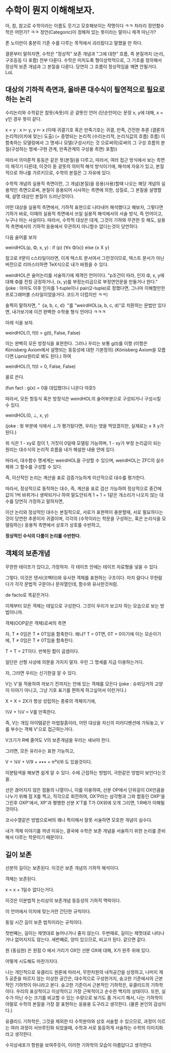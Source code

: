 # 수학이 뭔지 이해해보자.

아, 참, 참고로 수학이라는 이름도 웃기고 모호해보이는 작명이다 ㅋㅋ
차라리 정언함수학은 어떤가? ㅋㅋ 정언(Categoric)이 정해져 있는 뜻이라는 말이니 제격 아닌가?

폰 노이만이 충분히 기존 수를 다루는 목적에서 괴리됬다고 말했을 만 하다.

결론부터 말하자면, 수학은 "정상적" 보존 개념과 "그에 대한" 흐름, 즉 본질까지 (논리, 구조등등 다 포함) 전부 다룬다.
수학은 미치도록 형이상학적으로, 그 기초를 정의해서 정상적 보존 개념과 그 본질을 다룬다.
당연히 그 흐름이 정상적임을 깨면 안될거다. LoL

## 대상의 기하적 측면과, 올바른 대수식이 필연적으로 필요로 하는 논리

수리논리와 수학같은 참뜻(속뜻)이 곧 겉뜻인 언어 (단순언어)는 문장 x, y에 대해, x = y인 경우 뜻이 같다.

x = y : x ⊨ y, y ⊨ x (이때 귀결기호 혹은 만족기호는 귀결, 만족, 건전한 추론 (결론의 논리적(이치에 맞는) 도출) (= 증명되는 논리적 (수리논리적, 논리식값의 흐름) 흐름) 이 함축하는 모델링에서 그 명세나 모델(구성시키는 것 으로써의)로써의 그 구성 흐름의 본질(구성하는 명세-구현 관계, 만족관계의 구성용 측면) 포함))

따라서 의미론적 동등은 같은 뜻(본질)을 다루고, 따라서, 여러 접근 방식에서 보는 측면이 제각기 다른데, 이것이 돋 겉뜻의 의미적 해석 방식이기에, 해석에 자유가 있고, 본질적으로 하나를 가르키므로, 수학의 본질은 그 자유에 있다.

수학적 개념의 실용적 측면이란, 그 개념(본질)을 응용(사용)할때 나오는 해당 개념의 실용적인 측면으로써, 본질이 응용되어 시사하는 측면에 의한, 성질로, 그 본질을 설명할 때, 설명 대상인 본질이 드러난것이다.

어떤 대상을 실용적 측면에서, 기하적 표현으로 나타내어 해석했다고 해보자, 그렇다면 기하가 바로, 이때의 실용적 측면에서 쓰일 실용적 해석에서의 서술 방식, 즉 언어이고, 누구나 아는 사실이다.
따라서, 수학적 대상은 대게, 그것이 기하와 무관한 듯 해도, 실용적 측면에서의 기하적 응용에서 무관하지 아니할수 없다는것이 당연하다.

다음 술어를 보자

weirdHOL(p, Φ, x, y) : if (p) {∀x Φ(x)} else {x ⊼ y}

참고로 if문이 c스타일이라면, 이게 텍스트 문서여서 그런것이므로, 텍스트 문서가 아닌 버전으로 리마스터하면 TeX식으로 내가 바꿨을 수 있다.

weirdHOL은 술어논리를 서술하기에 제격인 언어이다. "p조건이 따라, 인자 Φ, x, y에 대해 Φ를 전칭 긍정하거나, (x, y)를 부정논리곱으로 부정연언문을 만들거나 한다." (joke : 아마도 이후 인자를 1-tuple이나 pair(2-tuple)로 정했다면, 그나마 이해할만한 프로그래머블 스타일이었을거다. 코드가 더럽지만 ㅋㅋ)

솔찍히 말하자면, "《a, b, c, d》"를 "weirdHOL(a, b, c, d)"로 치환하는 문법만 있다면, 내가보기에 이건 완벽한 수학용 형식 언어다 ㅋㅋㅋ

아래 식을 보자.

weirdHOL(1, f(t) = g(t), False, False)

이는 완벽히 모든 방정식을 표현한다.
그러나 우리는 보통 g(t)를 이항 (이항은 Könisberg Axiom에서 설명되는
동등성에 대한 기본정의) (Könisberg Axiom을 모름다면 Lipniz원리로 봐도 된다.) 하여

weirdHOL(1, f(t) = 0, False, False)

꼴로 쓴다.

(fun fact : g(x) = 0을 대입했더니 나온다 야호!)

따라서, 모든 항등식 혹은 방정식은 weirdHOL의 술어부분으로 구성되거나 구성시킬 수 있다.

weirdHOL(0, ⊥, x, y)

(joke : 윗 부분에 식에서 ⊥가 평가됬다면, 우리는 엿을 먹었겠지만, 실제로는 x ⊼ y가 된다.)

위 식은 1 - xy로 참이 1, 거짓이 0일때 모델링 가능하며, 1 - xy가 부정 논리곱이 되는 원리는 대수식의 논리적 흐름을 내가 해설한 내용 안에 있다.

따라서, 대수함수 명세계는 weirdHOL을 구성할 수 있으며, weirdHOL는 ZFC의 실수체와 그 함수를 구성할 수 있다.

즉, 이산적인 논리는 계산을 표로 검증가능하게 이산적으로 대수를 평가한다.

따라서, 정상적으로 동작하는 대수, 즉, 계산을 표로 검산 가능하여 정상적으로 중간에 값이 1씩 바뀌거나 생략되거나 하여 말도안되게 1 + 1 = 1같은 개소리가 나오지 않는 대수를 당연히 가정하고 말하자면,

이산 논리와 정상적인 대수는 본질적으로, 서로가 표현력이 충분할때, 서로 필요하다는것이 당연한 추론이자 귀결이며, 각각의 (수학이라는 학문을 구성하는, 혹은 논리식을 모델링하는) 응용적 측면에서 상호가 상호를 수반하고,

**정상적인 수식의 다룸이 논리를 수반한다.**

## 객체의 보존개념

무한한 테이프가 있다고, 가정하자. 각 테이프 안에는 테이프 자료형을 넣을 수 있다.

그렇다. 이것은 텐서(코벡터)와 유사한 객체를 표현하는 구조이다. 마치 람다나 무한람다가 각각 문법적 구문이나 문자열인데, 함수와 유사한것처럼.

de facto로 똑같은거다.

이제부터 모든 객체는 테잎으로 구성한다.
그것이 우리가 보고자 하는 모습으로 보는 방법이니까.

객체(OOP같은 객체)로써의 측면

자, T ≠ 0임은 T ≠ 0T임을 함축한다.
왜냐? T = 0T면, 0T = 0이기에 이는 모순이기에, 
T ≠ 0임은 T ≠ 0T임을 함축한다.

T + T = 2T이다. 반복된 합이 곱셈이다.

일단은 선형 사상에 의문을 가지지 말자. 
우린 그 명세를 지금 이용하는거다.

자, 그러면 우리는 신기한걸 알 수 있다.

V는 V'을 적용하여 까보기 전까지는 안에 있는 객체를 모든다 (joke : 슈뢰딩거의 고양이 이야기 아니고, 그냥 기호 표기를 편하게 하고싶어서 이런거다.)

X + X = 2X가 항상 성립하는 종류의 객체이기에, 

½V + ½V = V를 만족한다.

즉, V는 개임 아이템같은 마법찰흙이라, 어떤 대상을 자신의 미러디벤션에 가둬놓고, V를 부수는 객체 V'으로 접근하는거다.

V크기가 R배 줄어도 V의 보존개념을 우리는 새놔야 한다.

그러면, 모든 유리수는 표현 가능하고,

V + ¼V + V/9 + ••• = π²V/6 도 있을것이다.

이분탐색을 해보면 쉽게 알 수 있다. 수에 근접하는 방법이, 극한같은 방법이 보인다는것을.

선은 끊어지지 않은 점들의 나열이니, 이를 이용하여, 선분 OP에서 단위길이 OX만큼을 나누기 위해 점 X를 찍고, 직각으로 회전하여, OX'P라는 삼각형과 그와 합동인 OXP'을 그린후 OXP'에서, XP'과 평행한 선분 X'T를 T가 OX위에 오게 그리면, 1:R배가 이해될것이다.


코시수열같은 방법으로써의 꽤나 특이해서 잘못 서술하면 모호한 개념이 실수다.

내가 객체 이야기를 꺼낸 이유는, 결국에 수학은 보존 개념을 서술하기 위한 논리를 준비해서 다루는 학문이기 때문이다.

## 길이 보존

선분의 길이는 보존된다.
이것은 보존 개념의 기하적 해석이다.

객체는 보존된다.

x = x + 1일수 없다는거다.

이것은 이분법적 논리상의 보존개념 동등성의 기하적 맥락이다.

이 언어에서 이치에 맞는거란 간단한 규칙이다.

동일 시간 길이 보존 법칙이라는 규칙이다.

첫번째는, 길이는 제멋대로 늘어나거나 줄지 않는다.
두번때로, 길이는 제멋대로 나타나거나 없어지지도 않는다.
세번째로, 양이 있으므로, 비교가 된다. 같으면 같다.

원 (동심원) 은 원점 O 에서 거리가 OX인 선분 OX에 대해, X가 원주 위에 있다.

어떻게 시도해도 마찬가지다.

나는 개인적으로 유클리드 원론에 따라서, 무한차원의 내적공간을 상정하고, 나머지 제 5 공준을 따르지 않는 이상한 공간은, 대수적으로 구성한거지, 숭고한 기준에서의 근본적인 기하학이 아니라고 본다.
숭고한 기준이서 근본적인 기하학은, 유클리드의 기하학이다. 우리의 표상적이고 이상적이고 가장 근복적이고 순수한 백지의 상태이다.
또한, 실수가 아닌 수는 크기를 비교할 수 있는 수량으로 보기도 좀 거시기 해서, 나는 기하학이야말로 수학의 본질을 가장 잘 표현하는 응용용 도구라고 생각한다. (물론 본인의 감상이다.)

유클리드 기하학은, 그것을 제외한 타 수학분야와 상호 서술할 수 있으므로, 과정이 이르는 여러 과정이 서브루틴화 되었을때, 수학과 서로 동등하게 서술하는 수학의 이미지화라고 생각한다.

수지상새포가 항원을 보여주듯이, 이러한 기하학의 모습이 아릅답다고 생각한다.